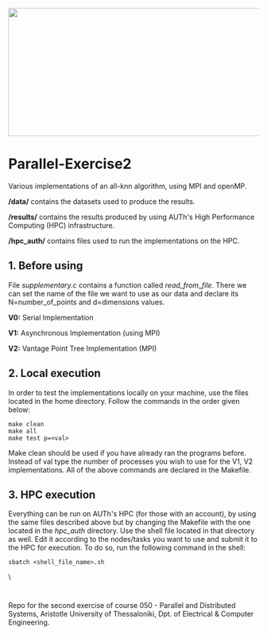 <p align="center">
  <img width="600" height="257" src="https://i.imgur.com/oqrOAX8.png">
</p>

# Parallel-Exercise2

Various implementations of an all-knn algorithm, using MPI and openMP.

**/data/** contains the datasets used to produce the results.

**/results/** contains the results produced by using AUTh's High Performance Computing (HPC) infrastructure. 

**/hpc_auth/** contains files used to run the implementations on the HPC.

## **1. Before using**
File *supplementary.c* contains a function called *read_from_file*. There we can set the name of the file we want to use as our data and declare its N=number_of_points and d=dimensions values.

**V0:** Serial Implementation

**V1:** Asynchronous Implementation (using MPI)

**V2:** Vantage Point Tree Implementation (MPI)

## **2. Local execution**
In order to test the implementations locally on your machine, use the files located in the home directory. Follow the commands in the order given below:

```
make clean
make all
make test p=<val>
```

Make clean should be used if you have already ran the programs before. Instead of val type the number of processes you wish to use for the V1, V2 implementations. All of the above commands are declared in the Makefile.

## **3. HPC execution**
Everything can be run on AUTh's HPC (for those with an account), by using the same files described above but by changing the Makefile with the one located in the *hpc_auth* directory. Use the shell file located in that directory as well. Edit it according to the nodes/tasks you want to use and submit it to the HPC for execution. To do so, run the following command in the shell:

```
sbatch <shell_file_name>.sh
```
\
#
Repo for the second exercise of course 050 - Parallel and Distributed Systems, Aristotle University of Thessaloniki, Dpt. of Electrical & Computer Engineering.

